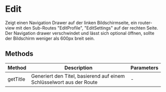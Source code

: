# Edit

Zeigt einen Navigation Drawer auf der linken Bildschirmseite, ein router-view mit den Sub-Routes "EditProfile", "EditSettings" auf der rechten Seite. Der Navigation drawer verschwindet und lässt sich optional öffnen, sollte der Bildschirm weniger als 600px breit sein.

## Methods

<!-- @vuese:Edit:methods:start -->
|Method|Description|Parameters|
|---|---|---|
|getTitle|Generiert den Titel, basierend auf einem Schlüsselwort aus der Route|-|

<!-- @vuese:Edit:methods:end -->


